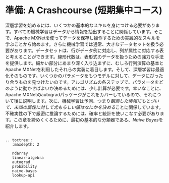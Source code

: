 #  準備: A Crashcourse (短期集中コース)

深層学習を始めるには、いくつかの基本的なスキルを身につける必要があります。すべての機械学習はデータから情報を抽出することに関係しています。そこで、Apache MXNetを使ってデータを保存し操作するための実践的なスキルを学ぶことから始めます。さらに機械学習では通常、大きなデータセットを扱う必要があります。データセットは、行がデータ例に対応し、列が属性に対応する表と考えることができます。線形代数は、表形式のデータを扱うための強力な手法を提供します。細かい部分にあまり深く入り込まずに、むしろ行列演算の基本とApache MXNetを利用したそれらの実装に着目します。そして、深層学習は最適化そのものです。いくつかのパラメータをもつモデルに対して、データにぴったり合うものを見つけたいのです。アルゴリズムの各ステップで、パラメータをどのように動かせばよいか決めるためには、少し計算が必要です。幸いなことに、Apache MXNetのautogradパッケージがこれをカバーしているので、それについて後に説明します。次に、機械学習は予測、つまり*観測した情報にもとづいて、未知の属性に対して尤もらしい値はなにかを決める*ことに関係しています。
不確実性の下で厳密に推論するためには、確率と統計を使いこなす必要があります。この章を締めくくるために、最初の基本的な分類器である、*Naive Bayes*を紹介します。


```eval_rst

.. toctree::
   :maxdepth: 2

   ndarray
   linear-algebra
   autograd
   probability
   naive-bayes
   lookup-api

```
